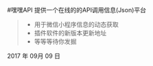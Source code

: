 #嘿嘿API
提供一个在线的的API调用信息(Json)平台  

> * 用于微信小程序信息的动态获取
> * 插件软件的新版本更新地址
> * 等等等待你发掘  


2017 年 09月 09 日